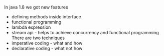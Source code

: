In java 1.8 we got new features

- defining methods inside interface
- functional programming
- lambda expression
- stream api - helps to achieve concurrency and functional programming
  There are two techniques
- imperative coding - what and how
- declarative coding - what not how
